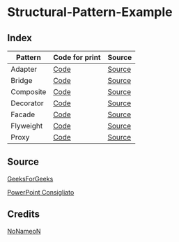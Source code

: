
# Structural-Pattern-Example

## Index
|Pattern| Code for print | Source |
|--|--|--|
| Adapter | [Code](https://github.com/NoNameoN-A/Structural-Pattern-Example/tree/main/Adapter) | [Source](https://www.geeksforgeeks.org/adapter-pattern/) |
| Bridge | [Code](https://github.com/NoNameoN-A/Structural-Pattern-Example/tree/main/Bridge) | [Source](https://www.geeksforgeeks.org/bridge-design-pattern/) |
| Composite | [Code](https://github.com/NoNameoN-A/Structural-Pattern-Example/tree/main/Composite) | [Source](https://www.geeksforgeeks.org/composite-design-pattern) |
| Decorator | [Code](https://github.com/NoNameoN-A/Structural-Pattern-Example/tree/main/Decorator) | [Source](https://www.geeksforgeeks.org/decorator-pattern-set-3-coding-the-design) |
| Facade | [Code](https://github.com/NoNameoN-A/Structural-Pattern-Example/tree/main/Facade) | [Source](https://www.geeksforgeeks.org/facade-design-pattern-introduction/?ref=rp) |
| Flyweight | [Code](https://github.com/NoNameoN-A/Structural-Pattern-Example/tree/main/Flyweight) | [Source](https://www.geeksforgeeks.org/flyweight-design-pattern/) |
| Proxy | [Code](https://github.com/NoNameoN-A/Structural-Pattern-Example/tree/main/proxy) | [Source](https://www.geeksforgeeks.org/proxy-design-pattern) |

## Source
[GeeksForGeeks](https://www.geeksforgeeks.org/)

[PowerPoint Consigliato](https://www.math.unipd.it/~rcardin/pdf/Design%20Pattern%20Strutturali_4x4.pdf)

## Credits
[NoNameoN](https://github.com/NoNameoN-A)
